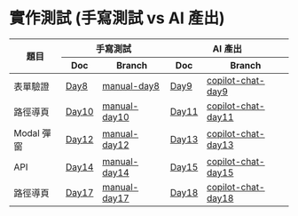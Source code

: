 # 實作測試 (手寫測試 vs AI 產出)

<table >
  <thead>
    <tr >
      <th rowspan=2>題目</th>
      <th colspan=2>手寫測試</th>
      <th colspan=2>AI 產出</th>
    </tr>
    <tr>
      <th>Doc</th>
      <th>Branch</th>
      <th>Doc</th>
      <th>Branch</th>
    </tr>
  </thead>
  <tbody>
    <tr>
      <td>表單驗證</td>
      <td><a href="https://github.com/Jim876633/ithome-2023/tree/main/day8">Day8</a> </td>
      <td><a href="https://github.com/Jim876633/ithome-2023/tree/manual-day8/practice-test">manual-day8</a></td>
      <td><a href="https://github.com/Jim876633/ithome-2023/tree/main/day9">Day9</a></td>
      <td> <a href="https://github.com/Jim876633/ithome-2023/tree/copilot-chat-day9/practice-test">copilot-chat-day9</a></td>
    </tr>
    <tr>
      <td>路徑導頁</td>
      <td><a href="https://github.com/Jim876633/ithome-2023/tree/main/day10">Day10</a> </td>
      <td><a href="https://github.com/Jim876633/ithome-2023/tree/manual-day10/practice-test">manual-day10</a></td>
      <td><a href="https://github.com/Jim876633/ithome-2023/tree/main/day11">Day11</a></td>
      <td> <a href="https://github.com/Jim876633/ithome-2023/tree/copilot-chat-day11/practice-test">copilot-chat-day11</a></td>
    </tr>
    <tr>
      <td>Modal 彈窗</td>
      <td><a href="https://github.com/Jim876633/ithome-2023/tree/main/day12">Day12</a> </td>
      <td><a href="https://github.com/Jim876633/ithome-2023/tree/manual-day12/practice-test">manual-day12</a></td>
      <td><a href="https://github.com/Jim876633/ithome-2023/tree/main/day13">Day13</a></td>
      <td> <a href="https://github.com/Jim876633/ithome-2023/tree/copilot-chat-day13/practice-test">copilot-chat-day13</a></td>
    </tr>
    <tr>
      <td>API</td>
      <td><a href="https://github.com/Jim876633/ithome-2023/tree/main/day14">Day14</a> </td>
      <td><a href="https://github.com/Jim876633/ithome-2023/tree/manual-day14/practice-test">manual-day14</a></td>
      <td><a href="https://github.com/Jim876633/ithome-2023/tree/main/day15">Day15</a></td>
      <td> <a href="https://github.com/Jim876633/ithome-2023/tree/copilot-chat-day15/practice-test">copilot-chat-day15</a></td>
    </tr>
    <tr>
      <td>路徑導頁</td>
      <td><a href="https://github.com/Jim876633/ithome-2023/tree/main/day17">Day17</a> </td>
      <td><a href="https://github.com/Jim876633/ithome-2023/tree/manual-day17/practice-test">manual-day17</a></td>
      <td><a href="https://github.com/Jim876633/ithome-2023/tree/main/day18">Day18</a></td>
      <td> <a href="https://github.com/Jim876633/ithome-2023/tree/copilot-chat-day18/practice-test">copilot-chat-day18</a></td>
    </tr>
  </tbody>
</table>
